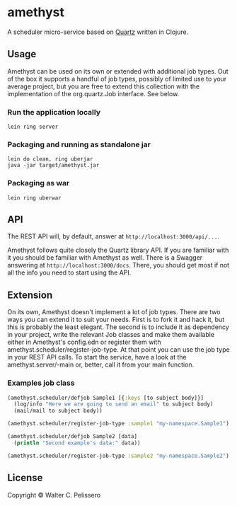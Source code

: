 # amethyst

A scheduler micro-service based on
[Quartz](http://www.quartz-scheduler.org) written in Clojure.


## Usage

Amethyst can be used on its own or extended with additional job types.
Out of the box it supports a handful of job types, possibly of limited
use to your average project, but you are free to extend this
collection with the implementation of the org.quartz.Job interface.
See below.


### Run the application locally

`lein ring server`


### Packaging and running as standalone jar

```
lein do clean, ring uberjar
java -jar target/amethyst.jar
```


### Packaging as war

`lein ring uberwar`


## API

The REST API will, by default, answer at `http://localhost:3000/api/...`. 

Amethyst follows quite closely the Quartz library API.  If you are
familiar with it you should be familiar with Amethyst as well.  There
is a Swagger answering at `http://localhost:3000/docs`.  There, you
should get most if not all the info you need to start using the API.


## Extension

On its own, Amethyst doesn't implement a lot of job types.  There are
two ways you can extend it to suit your needs.  First is to fork it
and hack it, but this is probably the least elegant.  The second is to
include it as dependency in your project, write the relevant Job
classes and make them available either in Amethyst's config.edn or
register them with amethyst.scheduler/register-job-type.  At that
point you can use the job type in your REST API calls.  To start the
service, have a look at the amethyst.server/-main or, better, call it
from your main function.


### Examples job class

```clojure
(amethyst.scheduler/defjob Sample1 [{:keys [to subject body]}]
  (log/info "Here we are going to send an email" to subject body)
  (mail/mail to subject body))

(amethyst.scheduler/register-job-type :sample1 "my-namespace.Sample1")
```


```clojure
(amethyst.scheduler/defjob Sample2 [data]
  (println "Second example's data:" data))

(amethyst.scheduler/register-job-type :sample2 "my-namespace.Sample2")
```


## License

Copyright ©  Walter C. Pelissero
